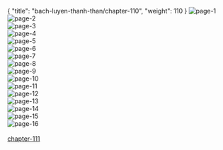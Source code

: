{ "title": "bach-luyen-thanh-than/chapter-110", "weight": 110 }
<img src="bach-luyen-thanh-than_0110_01-1cfc7e45145f0bb86fe9c1fe344676a7.webp" alt="page-1" origin="http://1.bp.blogspot.com/-pAcHIOXEZZA/WR-77IRYmsI/AAAAAAAAFLk/uOM2dKmKR2klhF6o-B3o-5VbedvFoyIYwCLcB/s1600/3.jpg?imgmax=0"><br/>
<img src="bach-luyen-thanh-than_0110_02-d97847eb2e2b8d005d031d503d5602c3.webp" alt="page-2" origin="http://1.bp.blogspot.com/--OtfIOJ5M6A/WR-77BNTZBI/AAAAAAAAFLo/U7CFTWRsE5cv3sVmzzLeniFKYjdZvf1LwCLcB/s1600/4.jpg?imgmax=0"><br/>
<img src="bach-luyen-thanh-than_0110_03-5bd7850817e1b046a8eca772c8a812db.webp" alt="page-3" origin="http://1.bp.blogspot.com/-qeHK7yFjE7U/WR-77MViJHI/AAAAAAAAFLs/nlKOrkZEMqcw6Qpq5pUYUGbcUcKXJ1hhACLcB/s1600/5.jpg?imgmax=0"><br/>
<img src="bach-luyen-thanh-than_0110_04-94f43bde5aefbbc6dda024313d19501f.webp" alt="page-4" origin="http://1.bp.blogspot.com/-7s-D44M6ogk/WR-77mJlfHI/AAAAAAAAFLw/V-xNf83Sf9MoUi3HB_XeUrreoGhbxaoVwCLcB/s1600/6.jpg?imgmax=0"><br/>
<img src="bach-luyen-thanh-than_0110_05-07c8e2c97b1b214a61db3ba5caef9f4d.webp" alt="page-5" origin="http://1.bp.blogspot.com/-HuHlPBszUa8/WR-77_Ac92I/AAAAAAAAFL4/KKpVW1f8yq8-6YA3FpYyTczpt2rUl0PkwCLcB/s1600/7.jpg?imgmax=0"><br/>
<img src="bach-luyen-thanh-than_0110_06-26d16576de018047fb8bfd696822ef02.webp" alt="page-6" origin="http://1.bp.blogspot.com/-wknXJmtN0TY/WR-77-UNrXI/AAAAAAAAFL0/qqaBav2cvN093-HtfnG6EA7z_JU30SVuACLcB/s1600/8.jpg?imgmax=0"><br/>
<img src="bach-luyen-thanh-than_0110_07-daa51ccd526f665726be3f9ea79f5244.webp" alt="page-7" origin="http://1.bp.blogspot.com/-_abV3oeKZm8/WR-78YU5C3I/AAAAAAAAFL8/gESxScRYKeILBNH8S5EciZvzapLGiW-5wCLcB/s1600/9.jpg?imgmax=0"><br/>
<img src="bach-luyen-thanh-than_0110_08-6a0df4684cde77f08e23484d9a162f69.webp" alt="page-8" origin="http://1.bp.blogspot.com/-pZBXAyESnXw/WR-75GLiSZI/AAAAAAAAFLA/cG4388AFM8o3rPWwQ8Zb7wYTkWUw5ZWoACLcB/s1600/10.jpg?imgmax=0"><br/>
<img src="bach-luyen-thanh-than_0110_09-f99f95d61be87deddfdf78f60acb2fa5.webp" alt="page-9" origin="http://1.bp.blogspot.com/-B33gcVggyyw/WR-75fsyLGI/AAAAAAAAFLI/JK2CWRJnBXsD-oSfc4mQkshv5e5X3w1cgCLcB/s1600/11.jpg?imgmax=0"><br/>
<img src="bach-luyen-thanh-than_0110_10-67d24ec8ab5df4b54474307c6be9c0c7.webp" alt="page-10" origin="http://1.bp.blogspot.com/-jD2u7MmGiKw/WR-75DAo-_I/AAAAAAAAFLE/S7PW_H6V298RDM9yFEEt0SEDY2Dj-siBwCLcB/s1600/12.jpg?imgmax=0"><br/>
<img src="bach-luyen-thanh-than_0110_11-2f9d7add00fb7d617590e4519d94a2f2.webp" alt="page-11" origin="http://1.bp.blogspot.com/--GVxyw9rl6w/WR-751223WI/AAAAAAAAFLM/Z_Ko_nc7MU8_jlhVvcgRFEvg3V0mZFtBwCLcB/s1600/13.jpg?imgmax=0"><br/>
<img src="bach-luyen-thanh-than_0110_12-17077acba4bc5fec0db62b14cbe1c8b9.webp" alt="page-12" origin="http://1.bp.blogspot.com/-b-aNJCRGZVQ/WR-754dipGI/AAAAAAAAFLQ/Tl1JvWvYLH8V6hxq8HS07SLCQamy1x9owCLcB/s1600/14.jpg?imgmax=0"><br/>
<img src="bach-luyen-thanh-than_0110_13-f79f3d6bb2bae5e28bfd4a34d4ca9acb.webp" alt="page-13" origin="http://1.bp.blogspot.com/-bnC4FvHWw3M/WR-758iJ8BI/AAAAAAAAFLU/WsAoLlFJBEkvkP_rsJRoVOQ4jKvEKcrHQCLcB/s1600/15.jpg?imgmax=0"><br/>
<img src="bach-luyen-thanh-than_0110_14-20041971b080f1e8b6fffa630cff835a.webp" alt="page-14" origin="http://1.bp.blogspot.com/-BgJupsNhFaU/WR-76Z1JfAI/AAAAAAAAFLY/wGhknqG37p8Xc5TK8PXXmpCFg8yTUZ6GgCLcB/s1600/16.jpg?imgmax=0"><br/>
<img src="bach-luyen-thanh-than_0110_15-685221087d0db4e6222bec18f9870a4f.webp" alt="page-15" origin="http://1.bp.blogspot.com/-kRGhRh6QjTU/WR-76ggeX5I/AAAAAAAAFLc/PUodHOJBW28RnjaFAR5sW1ATS89PSmFAgCLcB/s1600/17.jpg?imgmax=0"><br/>
<img src="bach-luyen-thanh-than_0110_16-36924a3c74bb6db40f12d6935041038d.webp" alt="page-16" origin="http://1.bp.blogspot.com/-cX0hh4llVFI/WR-76o_eIoI/AAAAAAAAFLg/QXawkY2uHiwUjy30D3onzbBKqzOsqU6twCLcB/s1600/18.jpg?imgmax=0"><br/>
<br/><a class="nextchap" href="/bach-luyen-thanh-than/chapter-111">chapter-111</a>
